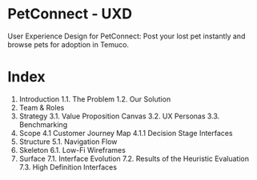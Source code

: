# PetConnect - UXD

User Experience Design for PetConnect: Post your lost pet instantly and browse pets for adoption in Temuco.

# Index

1. Introduction
    1.1. The Problem
    1.2. Our Solution
2. Team & Roles
3. Strategy
    3.1. Value Proposition Canvas
    3.2. UX Personas
    3.3. Benchmarking
4. Scope
    4.1 Customer Journey Map
    4.1.1 Decision Stage Interfaces
5. Structure
    5.1. Navigation Flow
6. Skeleton
    6.1. Low-Fi Wireframes
7. Surface
    7.1. Interface Evolution
    7.2. Results of the Heuristic Evaluation
    7.3. High Definition Interfaces